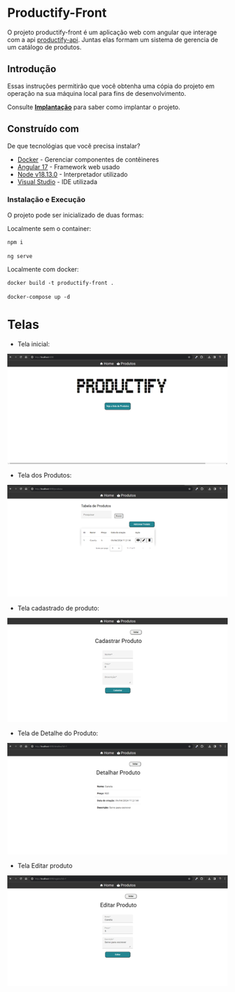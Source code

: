 # Productify-Front

O projeto productify-front é um aplicação web com angular que interage com a api [productify-api](https://github.com/vinancius/Productify-back). Juntas elas formam um sistema de gerencia de um catálogo de produtos.

## Introdução

Essas instruções permitirão que você obtenha uma cópia do projeto em operação na sua máquina local para fins de desenvolvimento.

Consulte **[Implantação](#-implanta%C3%A7%C3%A3o)** para saber como implantar o projeto.

## Construído com

De que tecnológias que você precisa instalar?

* [Docker](https://www.docker.com/get-started/) - Gerenciar componentes de contêineres
* [Angular 17](https://angular.io/quick-start) - Framework web usado
* [Node v18.13.0](https://nodejs.org/dist/v18.13.0/node-v18.13.0-x64.msi) - Interpretador utilizado 
* [Visual Studio](https://visualstudio.microsoft.com/pt-br/) - IDE utilizada
### Instalação e Execução

O projeto pode ser inicializado de duas formas:

Localmente sem o container:

```
npm i

ng serve
```

Localmente com docker:

```
docker build -t productify-front .

docker-compose up -d 
```

# Telas

* Tela inicial:

![alt text](./prints/image.png)

* Tela dos Produtos:

![alt text](./prints/image-1.png)

* Tela cadastrado de produto:

![alt text](./prints/image-2.png)

* Tela de Detalhe do Produto:

![alt text](./prints/image-3.png)

* Tela Editar produto

![alt text](./prints/image-4.png)